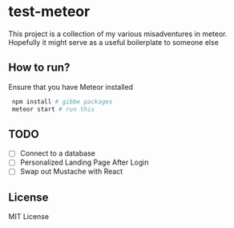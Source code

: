 # test-meteor
This project is a collection of my various misadventures in meteor.
Hopefully it might serve as a useful boilerplate to someone else


## How to run?
Ensure that you have Meteor installed
```bash
 npm install # gibbe packages
 meteor start # run this
 ```

## TODO

- [ ] Connect to a database
- [ ] Personalized Landing Page After Login
- [ ] Swap out Mustache with React

## License

MIT License

